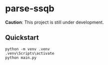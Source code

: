 # parse-ssqb

**Caution**: This project is still under development.

## Quickstart
```
python -m venv .venv
.venv\Scripts\activate
python main.py
```
